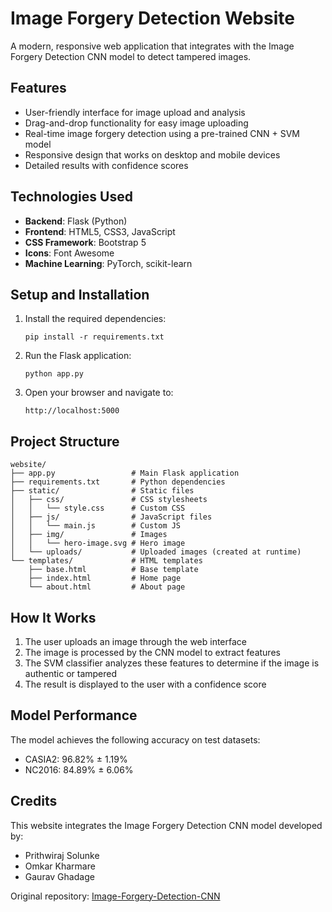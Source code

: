 # Image Forgery Detection Website

A modern, responsive web application that integrates with the Image Forgery Detection CNN model to detect tampered images.

## Features

- User-friendly interface for image upload and analysis
- Drag-and-drop functionality for easy image uploading
- Real-time image forgery detection using a pre-trained CNN + SVM model
- Responsive design that works on desktop and mobile devices
- Detailed results with confidence scores

## Technologies Used

- **Backend**: Flask (Python)
- **Frontend**: HTML5, CSS3, JavaScript
- **CSS Framework**: Bootstrap 5
- **Icons**: Font Awesome
- **Machine Learning**: PyTorch, scikit-learn

## Setup and Installation

1. Install the required dependencies:

   ```
   pip install -r requirements.txt
   ```

2. Run the Flask application:

   ```
   python app.py
   ```

3. Open your browser and navigate to:
   ```
   http://localhost:5000
   ```

## Project Structure

```
website/
├── app.py                 # Main Flask application
├── requirements.txt       # Python dependencies
├── static/                # Static files
│   ├── css/               # CSS stylesheets
│   │   └── style.css      # Custom CSS
│   ├── js/                # JavaScript files
│   │   └── main.js        # Custom JS
│   ├── img/               # Images
│   │   └── hero-image.svg # Hero image
│   └── uploads/           # Uploaded images (created at runtime)
└── templates/             # HTML templates
    ├── base.html          # Base template
    ├── index.html         # Home page
    └── about.html         # About page
```

## How It Works

1. The user uploads an image through the web interface
2. The image is processed by the CNN model to extract features
3. The SVM classifier analyzes these features to determine if the image is authentic or tampered
4. The result is displayed to the user with a confidence score

## Model Performance

The model achieves the following accuracy on test datasets:

- CASIA2: 96.82% ± 1.19%
- NC2016: 84.89% ± 6.06%

## Credits

This website integrates the Image Forgery Detection CNN model developed by:

- Prithwiraj Solunke
- Omkar Kharmare
- Gaurav Ghadage

Original repository: [Image-Forgery-Detection-CNN](https://github.com/solunkeprithwiraj/Image-Forgery-Detection-CNN)
